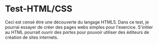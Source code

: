# Test-HTML/CSS
Ceci est censé être une découverte du langage HTML5.
Dans ce test, je pourrai essayer de créer des pages webs simples pour l'exercice.
S'initier au HTML pourrait ouvrir des portes pour pouvoir utiliser des éditeurs de création de sites internets.
